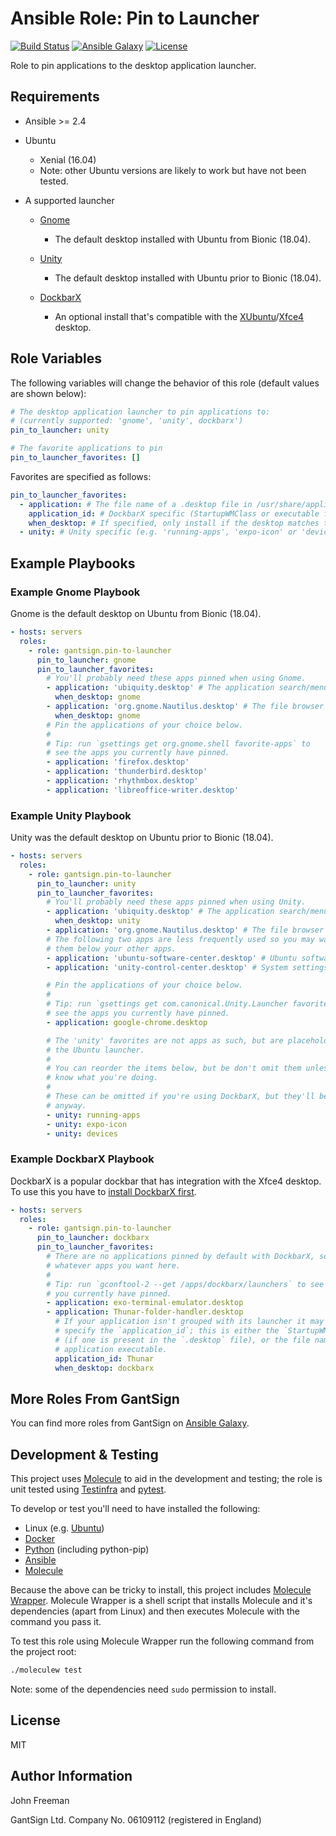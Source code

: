 Ansible Role: Pin to Launcher
=============================

[![Build Status](https://travis-ci.org/gantsign/ansible-role-pin-to-launcher.svg?branch=master)](https://travis-ci.org/gantsign/ansible-role-pin-to-launcher)
[![Ansible Galaxy](https://img.shields.io/badge/ansible--galaxy-gantsign.pin--to--launcher-blue.svg)](https://galaxy.ansible.com/gantsign/pin-to-launcher)
[![License](https://img.shields.io/badge/license-MIT-blue.svg)](https://raw.githubusercontent.com/gantsign/ansible-role-pin-to-launcher/master/LICENSE)

Role to pin applications to the desktop application launcher.

Requirements
------------

* Ansible >= 2.4

* Ubuntu

    * Xenial (16.04)
    * Note: other Ubuntu versions are likely to work but have not been tested.

* A supported launcher

    * [Gnome](https://www.gnome.org)

        * The default desktop installed with Ubuntu from Bionic (18.04).

    * [Unity](https://en.wikipedia.org/wiki/Unity_(user_interface))

        * The default desktop installed with Ubuntu prior to Bionic (18.04).

    * [DockbarX](https://github.com/M7S/dockbarx)

        * An optional install that's compatible with the
          [XUbuntu](http://xubuntu.org/)/[Xfce4](https://www.xfce.org/) desktop.

Role Variables
--------------

The following variables will change the behavior of this role (default values
are shown below):

```yaml
# The desktop application launcher to pin applications to:
# (currently supported: 'gnome', 'unity', dockbarx')
pin_to_launcher: unity

# The favorite applications to pin
pin_to_launcher_favorites: []
```

Favorites are specified as follows:

```yaml
pin_to_launcher_favorites:
  - application: # The file name of a .desktop file in /usr/share/applications/
    application_id: # DockbarX specific (StartupWMClass or executable file name)
    when_desktop: # If specified, only install if the desktop matches this value
  - unity: # Unity specific (e.g. 'running-apps', 'expo-icon' or 'devices')
```

Example Playbooks
-----------------

### Example Gnome Playbook

Gnome is the default desktop on Ubuntu from Bionic (18.04).

```yaml
- hosts: servers
  roles:
    - role: gantsign.pin-to-launcher
      pin_to_launcher: gnome
      pin_to_launcher_favorites:
        # You'll probably need these apps pinned when using Gnome.
        - application: 'ubiquity.desktop' # The application search/menu
          when_desktop: gnome
        - application: 'org.gnome.Nautilus.desktop' # The file browser
          when_desktop: gnome
        # Pin the applications of your choice below.
        #
        # Tip: run `gsettings get org.gnome.shell favorite-apps` to
        # see the apps you currently have pinned.
        - application: 'firefox.desktop'
        - application: 'thunderbird.desktop'
        - application: 'rhythmbox.desktop'
        - application: 'libreoffice-writer.desktop'
```

### Example Unity Playbook

Unity was the default desktop on Ubuntu prior to Bionic (18.04).

```yaml
- hosts: servers
  roles:
    - role: gantsign.pin-to-launcher
      pin_to_launcher: unity
      pin_to_launcher_favorites:
        # You'll probably need these apps pinned when using Unity.
        - application: 'ubiquity.desktop' # The application search/menu
          when_desktop: unity
        - application: 'org.gnome.Nautilus.desktop' # The file browser
        # The following two apps are less frequently used so you may want to put
        # them below your other apps.
        - application: 'ubuntu-software-center.desktop' # Ubuntu software center
        - application: 'unity-control-center.desktop' # System settings

        # Pin the applications of your choice below.
        #
        # Tip: run `gsettings get com.canonical.Unity.Launcher favorites` to
        # see the apps you currently have pinned.
        - application: google-chrome.desktop

        # The 'unity' favorites are not apps as such, but are placeholders in
        # the Ubuntu launcher.
        #
        # You can reorder the items below, but be don't omit them unless you
        # know what you're doing.
        #
        # These can be omitted if you're using DockbarX, but they'll be ignored
        # anyway.
        - unity: running-apps
        - unity: expo-icon
        - unity: devices
```

### Example DockbarX Playbook

DockbarX is a popular dockbar that has integration with the Xfce4 desktop. To
use this you have to [install DockbarX first](https://github.com/M7S/dockbarx).

```yaml
- hosts: servers
  roles:
    - role: gantsign.pin-to-launcher
      pin_to_launcher: dockbarx
      pin_to_launcher_favorites:
        # There are no applications pinned by default with DockbarX, so add
        # whatever apps you want here.
        #
        # Tip: run `gconftool-2 --get /apps/dockbarx/launchers` to see what apps
        # you currently have pinned.
        - application: exo-terminal-emulator.desktop
        - application: Thunar-folder-handler.desktop
          # If your application isn't grouped with its launcher it may help to
          # specify the `application_id`; this is either the `StartupWMClass`
          # (if one is present in the `.desktop` file), or the file name of the
          # application executable.
          application_id: Thunar
          when_desktop: dockbarx
```

More Roles From GantSign
------------------------

You can find more roles from GantSign on
[Ansible Galaxy](https://galaxy.ansible.com/gantsign).

Development & Testing
---------------------

This project uses [Molecule](http://molecule.readthedocs.io/) to aid in the
development and testing; the role is unit tested using
[Testinfra](http://testinfra.readthedocs.io/) and
[pytest](http://docs.pytest.org/).

To develop or test you'll need to have installed the following:

* Linux (e.g. [Ubuntu](http://www.ubuntu.com/))
* [Docker](https://www.docker.com/)
* [Python](https://www.python.org/) (including python-pip)
* [Ansible](https://www.ansible.com/)
* [Molecule](http://molecule.readthedocs.io/)

Because the above can be tricky to install, this project includes
[Molecule Wrapper](https://github.com/gantsign/molecule-wrapper). Molecule
Wrapper is a shell script that installs Molecule and it's dependencies (apart
from Linux) and then executes Molecule with the command you pass it.

To test this role using Molecule Wrapper run the following command from the
project root:

```bash
./moleculew test
```

Note: some of the dependencies need `sudo` permission to install.

License
-------

MIT

Author Information
------------------

John Freeman

GantSign Ltd.
Company No. 06109112 (registered in England)
